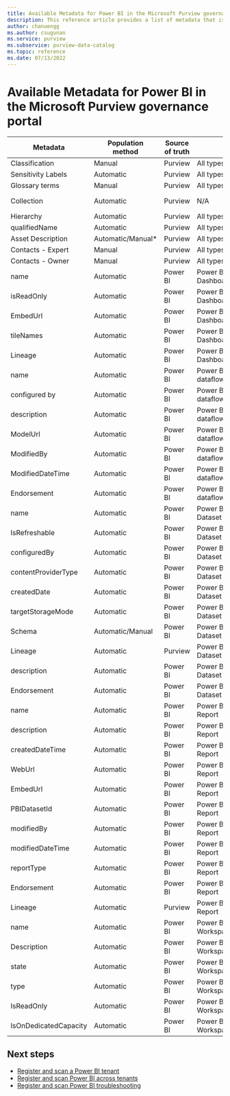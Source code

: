 ```yaml
---
title: Available Metadata for Power BI in the Microsoft Purview governance portal
description: This reference article provides a list of metadata that is available for a Power BI tenant in the Microsoft Purview governance portal.
author: chanuengg
ms.author: csugunan
ms.service: purview
ms.subservice: purview-data-catalog
ms.topic: reference
ms.date: 07/13/2022
---
```


# Available Metadata for Power BI in the Microsoft Purview governance portal

|Metadata|Population method|Source of truth||Asset type|Editable|Upstream metadata|
|--------------|------|---------|-----------------|----------|------|-----------------|
|Classification|	Manual|	Purview|		All types|	Yes|	N/A|
|Sensitivity Labels|	Automatic|	Purview|		All types|	No|See notes|
|Glossary terms|	Manual|	Purview|		All types|	Yes|N/A|
|Collection|	Automatic|	Purview|	N/A|	All types|	N/A|
|Hierarchy|	Automatic|	Purview|		All types|	No|	N/A|
|qualifiedName|	Automatic|	Purview|		All types|	No|N/A|
|Asset Description|	Automatic/Manual*|	Purview|		All types|	Yes|N/A|
|Contacts - Expert|	Manual|	Purview|		All types|	Yes|N/A|
|Contacts - Owner|	Manual|	Purview|		All types|	Yes|N/A|
|name|	Automatic|	Power BI|		Power BI Dashboard|	Yes|dashboard.DisplayName|
|isReadOnly|	Automatic|	Power BI|		Power BI Dashboard|	No|	dashboard.IsReadOnly|
|EmbedUrl|	Automatic|	Power BI|		Power BI Dashboard|	No|dashboard.EmbedUrl|
|tileNames|	Automatic|	Power BI|		Power BI Dashboard|	No|	TileTitles|
|Lineage|	Automatic|	Power BI|		Power BI Dashboard|	No|	N/A|
|name|	Automatic|	Power BI|		Power BI dataflow|	Yes|dataflow.Name|
|configured by|	Automatic|	Power BI|		Power BI dataflow|	No|	dataflow.ConfiguredBy|
|description|	Automatic|	Power BI|		Power BI dataflow|	Yes|dataflow.Description|
|ModelUrl|	Automatic|	Power BI|		Power BI dataflow|	No|	dataflow.ModelUrl|
|ModifiedBy|	Automatic|	Power BI|		Power BI dataflow|	No|dataflow.ModifiedBy|
|ModifiedDateTime|	Automatic|	Power BI|		Power BI dataflow|	No|dataflow.ModifiedDateTime|
|Endorsement|	Automatic|	Power BI|		Power BI dataflow|	No|	dataflow.EndorsementDetails|
|name|	Automatic|	Power BI|		Power BI Dataset|	Yes|dataset.Name|
|IsRefreshable|	Automatic|	Power BI|		Power BI Dataset|	No|	dataset.IsRefreshable|
|configuredBy|	Automatic|	Power BI|		Power BI Dataset|	No|	dataset.ConfiguredBy|
|contentProviderType|	Automatic|	Power BI|		Power BI Dataset|	No|	dataset.ContentProviderType|
|createdDate|	Automatic|	Power BI|		Power BI Dataset|	No|	dataset.CreatedDateTime|
|targetStorageMode|	Automatic|	Power BI|		Power BI Dataset|	No|	dataset.TargetStorageMode|
|Schema|	Automatic/Manual|	Power BI|		Power BI Dataset|	|	N/A|
|Lineage|	Automatic|	Purview|		Power BI Dataset|	No|		N/A|
|description|	Automatic|	Power BI|		Power BI Dataset|	Yes|	dataset.Description|
|Endorsement|	Automatic|	Power BI|		Power BI Dataset|	No|	dataset.EndorsementDetails|
|name|	Automatic|	Power BI|		Power BI Report|	Yes|report.Name|
|description|	Automatic|	Power BI|		Power BI Report|	Yes|report.Description|
|createdDateTime|	Automatic|	Power BI|		Power BI Report|	No|		report.CreatedDateTime|
|WebUrl|	Automatic|	Power BI|		Power BI Report|	No|	report.WebUrl|
|EmbedUrl|	Automatic|	Power BI|		Power BI Report|	No|	report.EmbedUrl|
|PBIDatasetId|	Automatic|	Power BI|		Power BI Report|	No|	report.DatasetId;|
|modifiedBy|	Automatic|	Power BI|		Power BI Report|	No|report.ModifiedBy|
|modifiedDateTime|	Automatic|	Power BI|		Power BI Report|	No|		report.ModifiedDateTime|
|reportType|	Automatic|	Power BI|		Power BI Report|	No|		report.ReportType|
|Endorsement|	Automatic|	Power BI|		Power BI Report|	No|		report.EndorsementDetails|
|Lineage|	Automatic|	Purview|		Power BI Report|	No|		N/A|
|name|	Automatic|	Power BI|		Power BI Workspace|	Yes|		workspace.Name|
|Description|	Automatic|	Power BI|		Power BI Workspace|	Yes|		workspace.Description|
|state|	Automatic|	Power BI|		Power BI Workspace|	No|		workspace.State|
|type|	Automatic|	Power BI|		Power BI Workspace|	No|		ResourceType.Workspace|
|IsReadOnly|	Automatic|	Power BI|		Power BI Workspace|	No|		workspace.IsReadOnly|
|IsOnDedicatedCapacity|	Automatic|	Power BI|		Power BI Workspace|	No|		workspace.IsOnDedicatedCapacity|


## Next steps

- [Register and scan a Power BI tenant](register-scan-power-bi-tenant.md)
- [Register and scan Power BI across tenants](register-scan-power-bi-tenant-cross-tenant.md)
- [Register and scan Power BI troubleshooting](register-scan-power-bi-tenant-troubleshoot.md)
